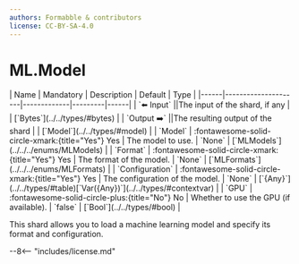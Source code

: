 ```yaml
---
authors: Formabble & contributors
license: CC-BY-SA-4.0
---
```



# ML.Model

<div class="sh-parameters" markdown="1">
| Name | Mandatory | Description | Default | Type |
|------|---------------------|-------------|---------|------|
| `⬅️ Input` ||The input of the shard, if any | | [`Bytes`](../../types/#bytes) |
| `Output ➡️` ||The resulting output of the shard | | [`Model`](../../types/#model) |
| `Model` | :fontawesome-solid-circle-xmark:{title="Yes"} Yes  | The model to use. | `None` | [`MLModels`](../../../enums/MLModels) |
| `Format` | :fontawesome-solid-circle-xmark:{title="Yes"} Yes  | The format of the model. | `None` | [`MLFormats`](../../../enums/MLFormats) |
| `Configuration` | :fontawesome-solid-circle-xmark:{title="Yes"} Yes  | The configuration of the model. | `None` | [`{Any}`](../../types/#table)[`Var({Any})`](../../types/#contextvar) |
| `GPU` | :fontawesome-solid-circle-plus:{title="No"} No  | Whether to use the GPU (if available). | `false` | [`Bool`](../../types/#bool) |

</div>

This shard allows you to load a machine learning model and specify its format and configuration.

--8<-- "includes/license.md"

